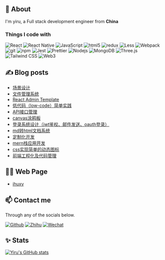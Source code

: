 ## 👀 About

I'm yiru, a Full stack development engineer from <b>China</b>

<h3>Things I code with</h3>

<p>
  <img alt="React" src="https://img.shields.io/badge/-React-45b8d8?style=flat-square&logo=react&logoColor=white" />
  <img alt="React Native" src="https://img.shields.io/badge/react_native-%2320232a.svg?style=flat-square&logo=react&logoColor=%2361DAFB" />
  <img alt="JavaScript" src="https://img.shields.io/badge/-JavaScript-007ACC?style=flat-square&logo=javascript&logoColor=white" />
  <img alt="html5" src="https://img.shields.io/badge/-HTML5-E34F26?style=flat-square&logo=html5&logoColor=white" />
  <img alt="redux" src="https://img.shields.io/badge/-Redux-764ABC?style=flat-square&logo=redux&logoColor=white" />
  <img alt="Less" src="https://img.shields.io/badge/-Less-CC6699?style=flat-square&logo=less&logoColor=white" />
  <img alt="Webpack" src="https://img.shields.io/badge/-Webpack-8DD6F9?style=flat-square&logo=webpack&logoColor=white" />
  <img alt="git" src="https://img.shields.io/badge/-Git-F05032?style=flat-square&logo=git&logoColor=white" />
  <img alt="npm" src="https://img.shields.io/badge/-NPM-CB3837?style=flat-square&logo=npm&logoColor=white" />
  <img alt="Jest" src="https://img.shields.io/badge/-Jest-EC4A3F?style=flat-square&logo=jest&logoColor=white" />
  <img alt="Prettier" src="https://img.shields.io/badge/-Prettier-F7B93E?style=flat-square&logo=prettier&logoColor=white" />
  <img alt="Nodejs" src="https://img.shields.io/badge/-Nodejs-43853d?style=flat-square&logo=Node.js&logoColor=white" />
  <img alt="MongoDB" src="https://img.shields.io/badge/-MongoDB-13aa52?style=flat-square&logo=mongodb&logoColor=white" />
  <img alt="Three.js" src="https://img.shields.io/badge/-Three.js-DB7093?style=flat-square&logo=three.js&logoColor=white" />
  <img alt="Tailwind CSS" src="https://img.shields.io/badge/tailwindcss-%2338B2AC.svg?style=flat-square&logo=tailwind-css&logoColor=white" />
  <img alt="Web3" src="https://img.shields.io/badge/-Web3-f16822?style=flat-square&logo=Web3.js&logoColor=white" />
</p>

## ✍ Blog posts

- [场景设计](https://zhuanlan.zhihu.com/p/569794076)
- [文件管理系统](https://zhuanlan.zhihu.com/p/563856109)
- [React Admin Template](https://github.com/ahyiru/huxy-admin/blob/develop/README.md)
- [低代码（low-code）简单实践](https://zhuanlan.zhihu.com/p/392299932)
- [API接口管理](https://zhuanlan.zhihu.com/p/384786939)
- [canvas涂鸦板](https://zhuanlan.zhihu.com/p/377969149)
- [登录系统设计（jwt鉴权、邮件发送、oauth登录）](https://zhuanlan.zhihu.com/p/375484558)
- [md转html文档系统](https://zhuanlan.zhihu.com/p/375195623)
- [定制化开发](https://zhuanlan.zhihu.com/p/373200667)
- [mern栈应用开发](https://zhuanlan.zhihu.com/p/371487381)
- [css实现简单的动态图标](https://zhuanlan.zhihu.com/p/110660135)
- [前端工程化及代码管理](https://zhuanlan.zhihu.com/p/80742823)


## 🐱‍👤 Web Page

* [ihuxy](http://ihuxy.com/)

## 📫 Contact me

Through any of the socials below.

<p>
<a href="https://github.com/ahyiru" target="_blank"><img alt="Github" src="https://img.shields.io/badge/GitHub-%2312100E.svg?&style=for-the-badge&logo=Github&logoColor=white" /></a>
<a href="https://www.zhihu.com/people/hu-yong-20/posts" target="_blank"><img alt="Zhihu" src="https://img.shields.io/badge/Zhihu-%230077B5.svg?&style=for-the-badge&logo=zhihu&logoColor=white" /></a>
<a href="https://mp.weixin.qq.com/s/xSVqr_LOjxKi9ftBSS2ywg" target="_blank"><img alt="Wechat" src="https://img.shields.io/badge/Wechat-%2307C160.svg?&style=for-the-badge&logo=wechat&logoColor=white" /></a>
</p>

## ✨ Stats

[![Yiru's GitHub stats](https://github-readme-stats.vercel.app/api?username=ahyiru&show_icons=true&theme=radical)](https://github.com/ahyiru)
